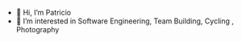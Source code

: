 - 👋 Hi, I’m Patricio
- 👀 I’m interested in Software Engineering, Team Building, Cycling , Photography

<!---
p-bustos/p-bustos is a ✨ special ✨ repository because its `README.md` (this file) appears on your GitHub profile.
You can click the Preview link to take a look at your changes.
--->
